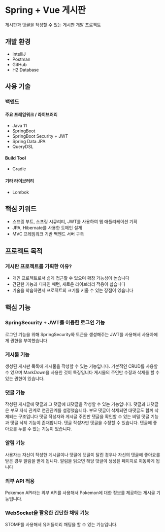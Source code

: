 # Spring + Vue 게시판
게시판과 댓글을 작성할 수 있는 게시판 개발 프로젝트

## 개발 환경
+ IntelliJ
+ Postman
+ GitHub
+ H2 Database

## 사용 기술
### 백엔드
#### 주요 프레임워크 / 라이브러리
+ Java 11
+ SpringBoot
+ SpringBoot Security + JWT
+ Spring Data JPA
+ QueryDSL

#### Build Tool
+ Gradle

#### 기타 라이브러리
+ Lombok

## 핵심 키워드
+ 스프링 부트, 스프링 시큐리티, JWT를 사용하여 웹 애플리케이션 기획
+ JPA, Hibernate를 사용한 도메인 설계
+ MVC 프레임워크 기반 백엔드 서버 구축

## 프로젝트 목적
### 게시판 프로젝트를 기획한 이유?
+ 개인 프로젝트로서 쉽게 접근할 수 있으며 확장 가능성이 높습니다
+ 간단한 기능과 디자인 패턴, 새로운 라이브러리 적용이 쉽습니다
+ 기술을 학습하면서 프로젝트의 크기를 키울 수 있는 장점이 있습니다

## 핵심 기능
### SpringSecurity + JWT를 이용한 로그인 기능
로그인 기능을 위해 SpringSecurity와 토큰을 생성해주는 JWT를 사용해서 사용자에게 권한을 부여했습니다

### 게시물 기능
생성된 게시판 목록에 게시물을 작성할 수 있는 기능입니다.
기본적인 CRUD를 사용할 수 있으며 MarkDown을 사용한 것이 특징입니다
게시물의 주인만 수정과 삭제를 할 수 있는 권한이 있습니다.

### 댓글 기능
작성된 게시글에 댓글과 그 댓글에 대댓글을 작성할 수 있는 기능입니다.
댓글과 대댓글은 부모 자식 관계로 연관관계를 설정했습니다.
부모 댓글이 삭제되면 대댓글도 함께 삭제되는 구조입니다
댓글 작성자와 게시글 주인만 댓글을 확인할 수 있는 비밀 댓글 기능과 댓글 삭제 기능이 존재합니다.
댓글 작성자만 댓글을 수정할 수 있습니다.
댓글에 좋아요를 누를 수 있는 기능이 있습니다.

### 알림 기능
사용자는 자신이 작성한 게시글이나 댓글에 댓글이 달린 경우나 자신의 댓글에 좋아요를 받은 경우 알림을 받게 됩니다.
알림을 읽으면 해당 댓글이 생성된 페이지로 이동하게 됩니다

### 외부 API 적용
Pokemon API라는 외부 API를 사용해서 Pokemon에 대한 정보를 제공하는 게시글 기능입니다.

### WebSocket을 활용한 간단한 채팅 기능
STOMP를 사용해서 유저들끼리 채팅을 할 수 있는 기능입니다.
